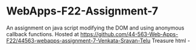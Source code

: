 # WebApps-F22-Assignment-7
An assignment on java script modifying the DOM and using anonymous callback functions.
Hosted at https://github.com/44-563-Web-Apps-F22/44563-webapps-assignment-7-Venkata-Sravan-Telu
Treasure html - 
